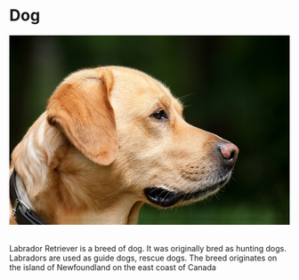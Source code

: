<h1>Dog</h1>
<img src="dog-1194083_640.jpg" alt="dog" width="673" hight="456">
<img>

<p>
Labrador Retriever is a breed of dog. It was originally bred as hunting dogs. Labradors are used as guide dogs, rescue dogs. The breed originates on the island of Newfoundland on the east coast of Canada</p>

